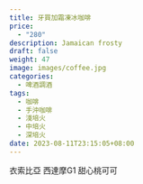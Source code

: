 ```yaml
---
title: 牙買加霜凍冰咖啡
price:
  - "280"
description: Jamaican frosty
draft: false
weight: 47
image: images/coffee.jpg
categories:
  - 啤酒調酒
tags:
  - 咖啡
  - 手沖咖啡
  - 淺培火
  - 中培火
  - 深培火
date: 2023-08-11T23:15:05+08:00
---
```


 衣索比亞 西達摩G1 甜心桃可可
